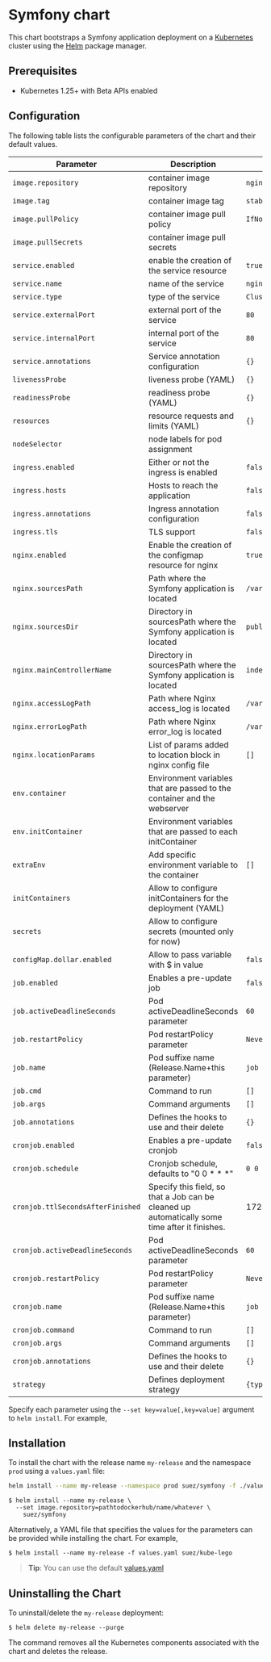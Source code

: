 Symfony chart
=============

This chart bootstraps a Symfony application deployment on a [Kubernetes](http://kubernetes.io) cluster using the [Helm](https://helm.sh) package manager.


## Prerequisites
  - Kubernetes 1.25+ with Beta APIs enabled


## Configuration

The following table lists the configurable parameters of the chart and their default values.

 Parameter                         | Description                                                                                    | Default                     
-----------------------------------|------------------------------------------------------------------------------------------------|-----------------------------
 `image.repository`                | container image repository                                                                     | `nginx`                     
 `image.tag`                       | container image tag                                                                            | `stable`                    
 `image.pullPolicy`                | container image pull policy                                                                    | `IfNotPresent`              
 `image.pullSecrets`               | container image pull secrets                                                                   |
 `service.enabled`                 | enable the creation of the service resource                                                    | `true`                      
 `service.name`                    | name of the service                                                                            | `nginx`                     
 `service.type`                    | type of the service                                                                            | `ClusterIp`                 
 `service.externalPort`            | external port of the service                                                                   | `80`                        
 `service.internalPort`            | internal port of the service                                                                   | `80`                        
 `service.annotations`             | Service annotation configuration                                                               | `{}`                        
 `livenessProbe`                   | liveness probe (YAML)                                                                          | `{}`                        
 `readinessProbe`                  | readiness probe (YAML)                                                                         | `{}`                        
 `resources`                       | resource requests and limits (YAML)                                                            | `{}`                        
 `nodeSelector`                    | node labels for pod assignment                                                                 |
 `ingress.enabled`                 | Either or not the ingress is enabled                                                           | `false`                     
 `ingress.hosts`                   | Hosts to reach the application                                                                 | `false`                     
 `ingress.annotations`             | Ingress annotation configuration                                                               | `false`                     
 `ingress.tls`                     | TLS support                                                                                    | `false`                     
 `nginx.enabled`                   | Enable the creation of the configmap resource for nginx                                        | `true`                      
 `nginx.sourcesPath`               | Path where the Symfony application is located                                                  | `/var/www/symfony`          
 `nginx.sourcesDir`                | Directory in sourcesPath where the Symfony application is located                              | `public`                    
 `nginx.mainControllerName`        | Directory in sourcesPath where the Symfony application is located                              | `index`                     
 `nginx.accessLogPath`             | Path where Nginx access_log is located                                                         | `/var/log/nginx/access.log` 
 `nginx.errorLogPath`              | Path where Nginx error_log is located                                                          | `/var/log/nginx/error.log`  
 `nginx.locationParams`            | List of params added to location block in nginx config file                                    | `[]`                        
 `env.container`                   | Environment variables that are passed to the container and the webserver                       |
 `env.initContainer`               | Environment variables that are passed to each initContainer                                    |
 `extraEnv`                        | Add specific environment variable to the container                                             | `[]`                        
 `initContainers`                  | Allow to configure initContainers for the deployment (YAML)                                    |
 `secrets`                         | Allow to configure secrets (mounted only for now)                                              |
 `configMap.dollar.enabled`        | Allow to pass variable with $ in value                                                         | `false`                     
 `job.enabled`                     | Enables a pre-update job                                                                       | `false`                     
 `job.activeDeadlineSeconds`       | Pod activeDeadlineSeconds parameter                                                            | `60`                        
 `job.restartPolicy`               | Pod restartPolicy parameter                                                                    | `Never`                     
 `job.name`                        | Pod suffixe name (Release.Name+this parameter)                                                 | `job`                       
 `job.cmd`                         | Command to run                                                                                 | `[]`                        
 `job.args`                        | Command arguments                                                                              | `[]`                        
 `job.annotations`                 | Defines the hooks to use and their delete                                                      | `{}`                        
 `cronjob.enabled`                 | Enables a pre-update cronjob                                                                   | `false`                     
 `cronjob.schedule`                | Cronjob schedule, defaults to "0 0 * * *"                                                      | `0 0 * * *`                 
 `cronjob.ttlSecondsAfterFinished` | Specify this field, so that a Job can be cleaned up automatically some time after it finishes. | 172800 #48 hours                 
 `cronjob.activeDeadlineSeconds`   | Pod activeDeadlineSeconds parameter                                                            | `60`                        
 `cronjob.restartPolicy`           | Pod restartPolicy parameter                                                                    | `Never`                     
 `cronjob.name`                    | Pod suffixe name (Release.Name+this parameter)                                                 | `job`                       
 `cronjob.command`                 | Command to run                                                                                 | `[]`                        
 `cronjob.args`                    | Command arguments                                                                              | `[]`                        
 `cronjob.annotations`             | Defines the hooks to use and their delete                                                      | `{}`                        
 `strategy`                        | Defines deployment strategy                                                                    | `{type: 'Recreate'}`        

Specify each parameter using the `--set key=value[,key=value]` argument to `helm install`. For example,


## Installation

To install the chart with the release name `my-release` and the namespace `prod` using a `values.yaml` file:

```bash
helm install --name my-release --namespace prod suez/symfony -f ./values.yaml
```

```console
$ helm install --name my-release \
  --set image.repository=pathtodockerhub/name/whatever \
    suez/symfony
```

Alternatively, a YAML file that specifies the values for the parameters can be provided while installing the chart. For example,

```console
$ helm install --name my-release -f values.yaml suez/kube-lego
```

> **Tip**: You can use the default [values.yaml](values.yaml)


## Uninstalling the Chart

To uninstall/delete the `my-release` deployment:

```console
$ helm delete my-release --purge
```

The command removes all the Kubernetes components associated with the chart and deletes the release.

